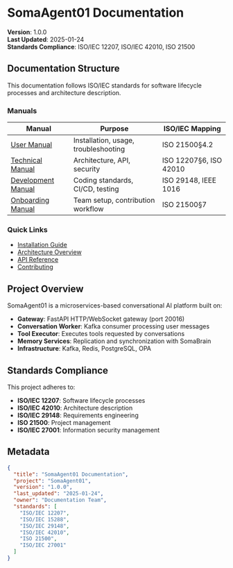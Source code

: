 # SomaAgent01 Documentation

**Version**: 1.0.0  
**Last Updated**: 2025-01-24  
**Standards Compliance**: ISO/IEC 12207, ISO/IEC 42010, ISO 21500

## Documentation Structure

This documentation follows ISO/IEC standards for software lifecycle processes and architecture description.

### Manuals

| Manual | Purpose | ISO/IEC Mapping |
|--------|---------|-----------------|
| [User Manual](./user-manual/index.md) | Installation, usage, troubleshooting | ISO 21500§4.2 |
| [Technical Manual](./technical-manual/index.md) | Architecture, API, security | ISO 12207§6, ISO 42010 |
| [Development Manual](./development-manual/index.md) | Coding standards, CI/CD, testing | ISO 29148, IEEE 1016 |
| [Onboarding Manual](./onboarding-manual/index.md) | Team setup, contribution workflow | ISO 21500§7 |

### Quick Links

- [Installation Guide](./user-manual/installation.md)
- [Architecture Overview](./technical-manual/architecture.md)
- [API Reference](./development-manual/api-reference.md)
- [Contributing](./development-manual/contribution-workflow.md)

## Project Overview

SomaAgent01 is a microservices-based conversational AI platform built on:

- **Gateway**: FastAPI HTTP/WebSocket gateway (port 20016)
- **Conversation Worker**: Kafka consumer processing user messages
- **Tool Executor**: Executes tools requested by conversations
- **Memory Services**: Replication and synchronization with SomaBrain
- **Infrastructure**: Kafka, Redis, PostgreSQL, OPA

## Standards Compliance

This project adheres to:

- **ISO/IEC 12207**: Software lifecycle processes
- **ISO/IEC 42010**: Architecture description
- **ISO/IEC 29148**: Requirements engineering
- **ISO 21500**: Project management
- **ISO/IEC 27001**: Information security management

## Metadata

```json
{
  "title": "SomaAgent01 Documentation",
  "project": "SomaAgent01",
  "version": "1.0.0",
  "last_updated": "2025-01-24",
  "owner": "Documentation Team",
  "standards": [
    "ISO/IEC 12207",
    "ISO/IEC 15288",
    "ISO/IEC 29148",
    "ISO/IEC 42010",
    "ISO 21500",
    "ISO/IEC 27001"
  ]
}
```
